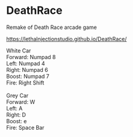 # DeathRace
Remake of Death Race arcade game

https://lethalnjectionstudio.github.io/DeathRace/

White Car <br>
Forward: Numpad 8<br>
Left: Numpad 4<br>
Right: Numpad 6<br>
Boost: Numpad 7<br>
Fire: Right Shift<br>
<br>
Grey Car<br>
Forward: W<br>
Left: A<br>
Right: D<br>
Boost: e<br>
Fire: Space Bar<br>
